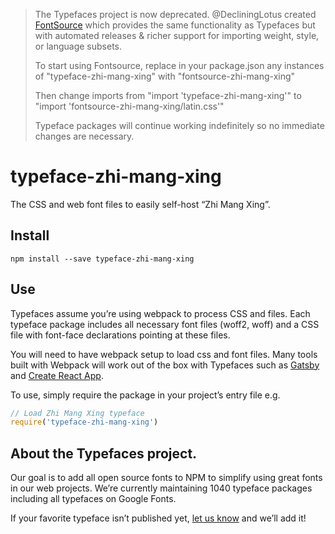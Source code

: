 >The Typefaces project is now deprecated. @DecliningLotus created
[FontSource](https://github.com/fontsource/fontsource) which provides the
same functionality as Typefaces but with automated releases & richer
support for importing weight, style, or language subsets.
>
>To start using Fontsource, replace in your package.json any instances of
"typeface-zhi-mang-xing" with "fontsource-zhi-mang-xing"
>
> Then change imports from "import 'typeface-zhi-mang-xing'" to "import 'fontsource-zhi-mang-xing/latin.css'"
>
>Typeface packages will continue working indefinitely so no immediate
>changes are necessary.

# typeface-zhi-mang-xing

The CSS and web font files to easily self-host “Zhi Mang Xing”.

## Install

`npm install --save typeface-zhi-mang-xing`

## Use

Typefaces assume you’re using webpack to process CSS and files. Each typeface
package includes all necessary font files (woff2, woff) and a CSS file with
font-face declarations pointing at these files.

You will need to have webpack setup to load css and font files. Many tools built
with Webpack will work out of the box with Typefaces such as [Gatsby](https://github.com/gatsbyjs/gatsby)
and [Create React App](https://github.com/facebookincubator/create-react-app).

To use, simply require the package in your project’s entry file e.g.

```javascript
// Load Zhi Mang Xing typeface
require('typeface-zhi-mang-xing')
```

## About the Typefaces project.

Our goal is to add all open source fonts to NPM to simplify using great fonts in
our web projects. We’re currently maintaining 1040 typeface packages
including all typefaces on Google Fonts.

If your favorite typeface isn’t published yet, [let us know](https://github.com/KyleAMathews/typefaces)
and we’ll add it!
